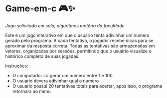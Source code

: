 # Game-em-c 🎮✨

*Jogo solicitado em sala, algoritmos matéria da faculdade*

Este é um jogo interativo em que o usuário tenta adivinhar um número gerado pelo programa. A cada tentativa, o jogador recebe dicas para se aproximar da resposta correta. Todas as tentativas são armazenadas em vetores, organizadas por sessões, permitindo que o usuário visualize o histórico completo de suas jogadas.

Instruções: 
 * O computador ira gerar um numero entre 1 e 100 <br/>
 * O usuario devera adivinhar qual o numero <br/>
 * O usuario possui 20 tentativas totais para acertar, apos isso, o programa retornara ao menu <br/>
